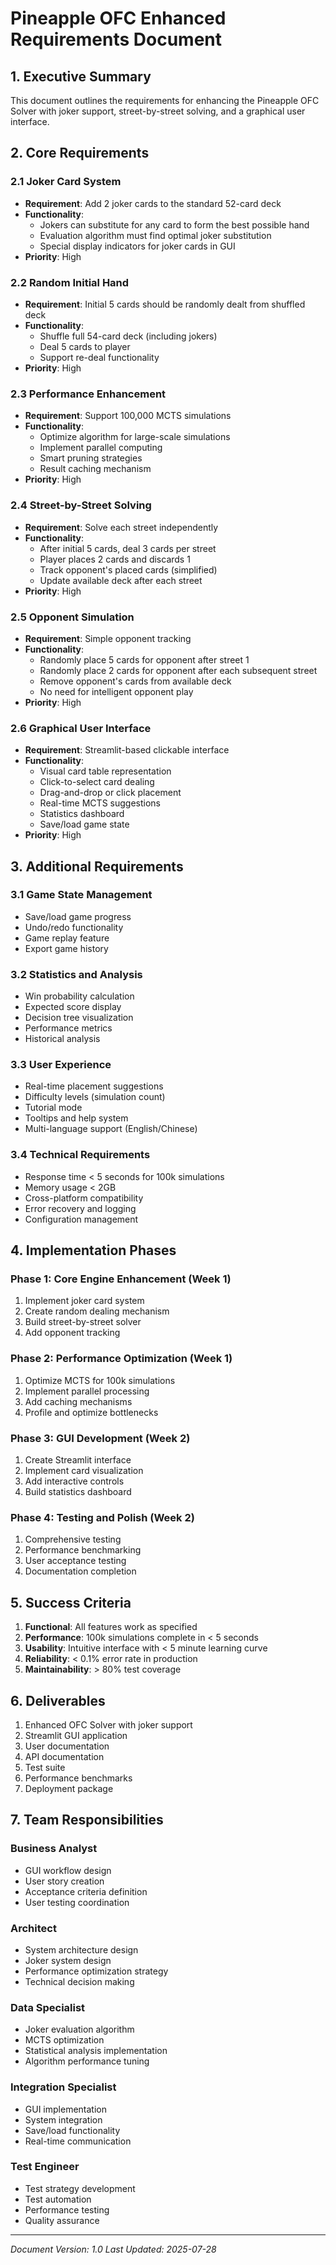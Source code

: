 # Pineapple OFC Enhanced Requirements Document

## 1. Executive Summary

This document outlines the requirements for enhancing the Pineapple OFC Solver with joker support, street-by-street solving, and a graphical user interface.

## 2. Core Requirements

### 2.1 Joker Card System
- **Requirement**: Add 2 joker cards to the standard 52-card deck
- **Functionality**: 
  - Jokers can substitute for any card to form the best possible hand
  - Evaluation algorithm must find optimal joker substitution
  - Special display indicators for joker cards in GUI
- **Priority**: High

### 2.2 Random Initial Hand
- **Requirement**: Initial 5 cards should be randomly dealt from shuffled deck
- **Functionality**:
  - Shuffle full 54-card deck (including jokers)
  - Deal 5 cards to player
  - Support re-deal functionality
- **Priority**: High

### 2.3 Performance Enhancement
- **Requirement**: Support 100,000 MCTS simulations
- **Functionality**:
  - Optimize algorithm for large-scale simulations
  - Implement parallel computing
  - Smart pruning strategies
  - Result caching mechanism
- **Priority**: High

### 2.4 Street-by-Street Solving
- **Requirement**: Solve each street independently
- **Functionality**:
  - After initial 5 cards, deal 3 cards per street
  - Player places 2 cards and discards 1
  - Track opponent's placed cards (simplified)
  - Update available deck after each street
- **Priority**: High

### 2.5 Opponent Simulation
- **Requirement**: Simple opponent tracking
- **Functionality**:
  - Randomly place 5 cards for opponent after street 1
  - Randomly place 2 cards for opponent after each subsequent street
  - Remove opponent's cards from available deck
  - No need for intelligent opponent play
- **Priority**: High

### 2.6 Graphical User Interface
- **Requirement**: Streamlit-based clickable interface
- **Functionality**:
  - Visual card table representation
  - Click-to-select card dealing
  - Drag-and-drop or click placement
  - Real-time MCTS suggestions
  - Statistics dashboard
  - Save/load game state
- **Priority**: High

## 3. Additional Requirements

### 3.1 Game State Management
- Save/load game progress
- Undo/redo functionality
- Game replay feature
- Export game history

### 3.2 Statistics and Analysis
- Win probability calculation
- Expected score display
- Decision tree visualization
- Performance metrics
- Historical analysis

### 3.3 User Experience
- Real-time placement suggestions
- Difficulty levels (simulation count)
- Tutorial mode
- Tooltips and help system
- Multi-language support (English/Chinese)

### 3.4 Technical Requirements
- Response time < 5 seconds for 100k simulations
- Memory usage < 2GB
- Cross-platform compatibility
- Error recovery and logging
- Configuration management

## 4. Implementation Phases

### Phase 1: Core Engine Enhancement (Week 1)
1. Implement joker card system
2. Create random dealing mechanism
3. Build street-by-street solver
4. Add opponent tracking

### Phase 2: Performance Optimization (Week 1)
1. Optimize MCTS for 100k simulations
2. Implement parallel processing
3. Add caching mechanisms
4. Profile and optimize bottlenecks

### Phase 3: GUI Development (Week 2)
1. Create Streamlit interface
2. Implement card visualization
3. Add interactive controls
4. Build statistics dashboard

### Phase 4: Testing and Polish (Week 2)
1. Comprehensive testing
2. Performance benchmarking
3. User acceptance testing
4. Documentation completion

## 5. Success Criteria

1. **Functional**: All features work as specified
2. **Performance**: 100k simulations complete in < 5 seconds
3. **Usability**: Intuitive interface with < 5 minute learning curve
4. **Reliability**: < 0.1% error rate in production
5. **Maintainability**: > 80% test coverage

## 6. Deliverables

1. Enhanced OFC Solver with joker support
2. Streamlit GUI application
3. User documentation
4. API documentation
5. Test suite
6. Performance benchmarks
7. Deployment package

## 7. Team Responsibilities

### Business Analyst
- GUI workflow design
- User story creation
- Acceptance criteria definition
- User testing coordination

### Architect
- System architecture design
- Joker system design
- Performance optimization strategy
- Technical decision making

### Data Specialist
- Joker evaluation algorithm
- MCTS optimization
- Statistical analysis implementation
- Algorithm performance tuning

### Integration Specialist
- GUI implementation
- System integration
- Save/load functionality
- Real-time communication

### Test Engineer
- Test strategy development
- Test automation
- Performance testing
- Quality assurance

---

*Document Version: 1.0*
*Last Updated: 2025-07-28*